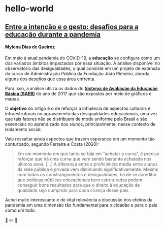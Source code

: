 # **hello-world**

## **[Entre a intenção e o gesto: desafios para a educação durante a pandemia](http://observatoriodesigualdades.fjp.mg.gov.br/?p=992)**  

#### **Mylena Dias de Queiroz**

Em meio à atual pandemia do COVID-19, a **educação** se configura como um dos variados âmbitos impactados por essa situação. A análise disponível no observatório das desigualdades, o qual consiste em um projeto de extensão do curso de Administração Pública da Fundação João Pinheiro, aborda alguns dos *desafios* que essa área enfrenta.

Para isso, a análise utiliza os dados do **[Sistema de Avaliação da Educação Básica (SAEB)](http://portal.inep.gov.br/educacao-basica/saeb)** do ano de 2017 que são expostos por meio de gráficos e mapas. 

O **objetivo** do artigo é o de reforçar a influência de aspectos culturais e infraestruturais no agravamento das desigualdades educacionais, uma vez que tais fatores não se distribuem de modo uniforme pelo Brasil e são essenciais no aprendizado dos alunos, principalmente, nesse contexto de isolamento social.  

Vale ressaltar ainda aspectos que trazem esperança em um momento tão conturbado, segundo Ferreira e Costa (2020):

>Em um momento em que tanto se fala em “achatar a curva”, é preciso reforçar que há uma curva que vem sendo bastante achatada nos últimos anos. [...] A diferença entre a proficiência média entre alunos da rede pública e privada vem diminuindo significativamente. Mesmo com todos os constrangimentos e desigualdades, há de se acreditar que políticas públicas educacionais bem estruturadas podem conseguir bons resultados para que o direito à educação de qualidade seja cumprido para cada criança desse país.

Achei muito interessante e de vital relevância a discussão dos efeitos da pandemia em uma dimensão tão fundamental para o cidadão e para o país como um todo.

:notebook_with_decorative_cover: :pencil2: :triangular_ruler:





